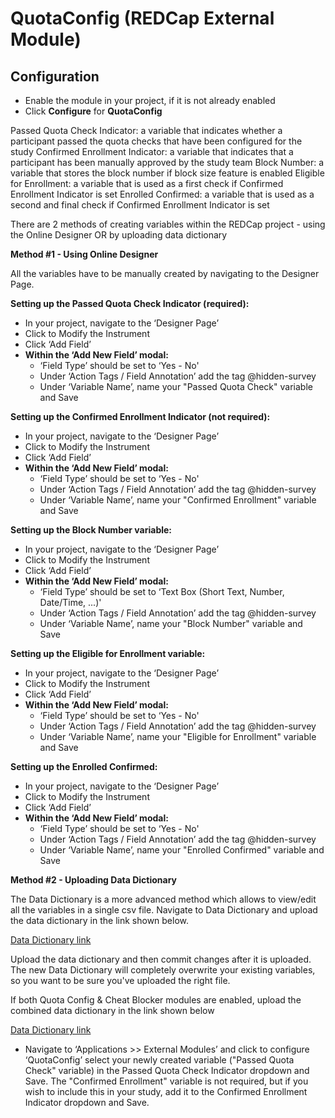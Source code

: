 # QuotaConfig (REDCap External Module)

## Configuration

- Enable the module in your project, if it is not already enabled
- Click **Configure** for **QuotaConfig**

Passed Quota Check Indicator:  a variable that indicates whether a participant passed the quota checks that have been configured for the study
Confirmed Enrollment Indicator:  a variable that indicates that a participant has been manually approved by the study team
Block Number: a variable that stores the block number if block size feature is enabled
Eligible for Enrollment: a variable that is used as a first check if Confirmed Enrollment Indicator is set
Enrolled Confirmed: a variable that is used as a second and final check if Confirmed Enrollment Indicator is set

There are 2 methods of creating variables within the REDCap project - using the Online Designer OR by uploading data dictionary

**Method #1 - Using Online Designer**

All the variables have to be manually created by navigating to the Designer Page.

**Setting up the Passed Quota Check Indicator (required):**
- In your project, navigate to the ‘Designer Page’
- Click to Modify the Instrument
- Click ‘Add Field’
- **Within the ‘Add New Field’ modal:**
	- ‘Field Type’ should be set to ‘Yes - No'
	- Under ‘Action Tags / Field Annotation’ add the tag @hidden-survey
	- Under ‘Variable Name’, name your "Passed Quota Check" variable and Save

**Setting up the Confirmed Enrollment Indicator (not required):**
- In your project, navigate to the ‘Designer Page’
- Click to Modify the Instrument
- Click ‘Add Field’
- **Within the ‘Add New Field’ modal:**
	- ‘Field Type’ should be set to ‘Yes - No'
	- Under ‘Action Tags / Field Annotation’ add the tag @hidden-survey
	- Under ‘Variable Name’, name your "Confirmed Enrollment" variable and Save

**Setting up the Block Number variable:**
- In your project, navigate to the ‘Designer Page’
- Click to Modify the Instrument
- Click ‘Add Field’
- **Within the ‘Add New Field’ modal:**
  - ‘Field Type’ should be set to ‘Text Box (Short Text, Number, Date/Time, ...)'
  - Under ‘Action Tags / Field Annotation’ add the tag @hidden-survey
  - Under ‘Variable Name’, name your "Block Number" variable and Save

**Setting up the Eligible for Enrollment variable:**
- In your project, navigate to the ‘Designer Page’
- Click to Modify the Instrument
- Click ‘Add Field’
- **Within the ‘Add New Field’ modal:**
  - ‘Field Type’ should be set to ‘Yes - No'
  - Under ‘Action Tags / Field Annotation’ add the tag @hidden-survey
  - Under ‘Variable Name’, name your "Eligible for Enrollment" variable and Save

**Setting up the Enrolled Confirmed:**
- In your project, navigate to the ‘Designer Page’
- Click to Modify the Instrument
- Click ‘Add Field’
- **Within the ‘Add New Field’ modal:**
  - ‘Field Type’ should be set to ‘Yes - No'
  - Under ‘Action Tags / Field Annotation’ add the tag @hidden-survey
  - Under ‘Variable Name’, name your "Enrolled Confirmed" variable and Save


**Method #2 - Uploading Data Dictionary**

The Data Dictionary is a more advanced method which allows to view/edit all the variables in a single csv file.
Navigate to Data Dictionary and upload the data dictionary in the link shown below.

[Data Dictionary link](https://github.com/HSSC/redcap_quotas/blob/master/QuotaConfig_data_dictionary.csv)

Upload the data dictionary and then commit changes after it is uploaded. The new Data Dictionary will completely overwrite your existing variables, so you want to be sure you've uploaded the right file.


If both Quota Config & Cheat Blocker modules are enabled, upload the combined data dictionary in the link shown below

[Data Dictionary link](https://github.com/HSSC/redcap_quotas/blob/master/QuotaConfig_CheatBlocker_data_dictionary.csv)


- Navigate to ‘Applications >> External Modules’ and click to configure ‘QuotaConfig’ select your newly created variable ("Passed Quota Check" variable) in the Passed Quota Check Indicator dropdown and Save.  The "Confirmed Enrollment" variable is not required, but if you wish to include this in your study, add it to the Confirmed Enrollment Indicator dropdown and Save.

